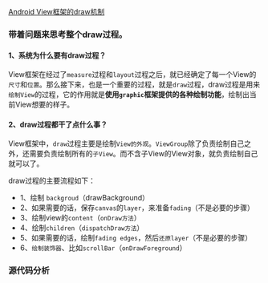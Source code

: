 [Android View框架的draw机制](http://www.cnblogs.com/xyhuangjinfu/p/5435277.html)

### 带着问题来思考整个draw过程。

#### 1、系统为什么要有draw过程？

View框架在经过了`measure`过程和`layout`过程之后，就已经确定了每一个View的`尺寸`和`位置`。那么接下来，也是一个重要的过程，就是`draw`过程，draw过程是用来`绘制View`的过程，它的作用就是**使用`graphic`框架提供的各种绘制功能**，绘制出当前View想要的样子。


#### 2、draw过程都干了点什么事？

View框架中，`draw`过程主要是绘制`View的外观`。`ViewGroup`除了负责绘制自己之外，还需要负责绘制所有的`子View`。而不含子View的View对象，就负责绘制自己就可以了。

draw过程的主要流程如下：

+ 1、绘制 `backgroud`（drawBackground）     
+ 2、如果需要的话，保存`canvas`的`layer`，来准备`fading`（不是必要的步骤）
+ 3、绘制view的`content`（`onDraw方法`）
+ 4、绘制`children`（`dispatchDraw方法`）
+ 5、如果需要的话，绘制`fading edges`，然后`还原layer`（不是必要的步骤）
+ 6、`绘制装饰器`、比如`scrollBar`（`onDrawForeground`）


### 源代码分析






















#
